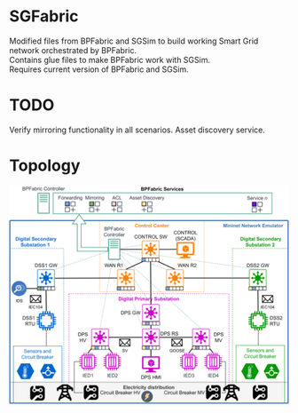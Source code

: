 # SGFabric
Modified files from BPFabric and SGSim to build working Smart Grid network orchestrated by BPFabric.   
Contains glue files to make BPFabric work with SGSim.   
Requires current version of BPFabric and SGSim.  

# TODO
Verify mirroring functionality in all scenarios. 
Asset discovery service. 

# Topology 
![SGFabric topology](https://github.com/filipholik/SGFabric/blob/main/SGFabric.png)
